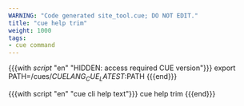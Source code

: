 ```yaml
---
WARNING: "Code generated site_tool.cue; DO NOT EDIT."
title: "cue help trim"
weight: 1000
tags:
- cue command
---
```

{{{with _script_ "en" "HIDDEN: access required CUE version"}}}
export PATH=/cues/$CUELANG_CUE_LATEST:$PATH
{{{end}}}

{{{with script "en" "cue cli help text"}}}
cue help trim
{{{end}}}
